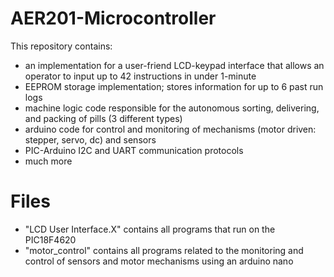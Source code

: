 # AER201-Microcontroller
This repository contains:
- an implementation for a user-friend LCD-keypad interface that allows an operator to input up to 42 instructions in under 1-minute
- EEPROM storage implementation; stores information for up to 6 past run logs
- machine logic code responsible for the autonomous sorting, delivering, and packing of pills (3 different types)
- arduino code for control and monitoring of mechanisms (motor driven: stepper, servo, dc) and sensors
- PIC-Arduino I2C and UART communication protocols
- much more

# Files
- "LCD User Interface.X" contains all programs that run on the PIC18F4620
- "motor_control" contains all programs related to the monitoring and control of sensors and motor mechanisms using an arduino nano
